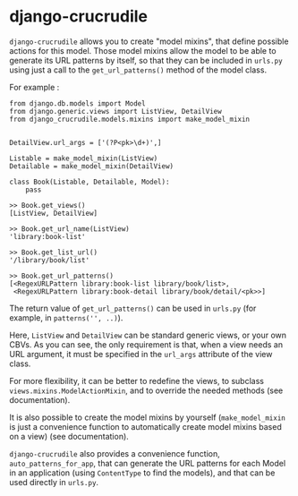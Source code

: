 django-crucrudile
=================

`django-crucrudile` allows you to create "model mixins", that define possible actions for this model. Those model mixins allow the model to be able to generate its URL patterns by itself, so that they can be included in `urls.py` using just a call to the `get_url_patterns()` method of the model class. 

For example :

    from django.db.models import Model
    from django.generic.views import ListView, DetailView
    from django_crucrudile.models.mixins import make_model_mixin


    DetailView.url_args = ['(?P<pk>\d+)',]

    Listable = make_model_mixin(ListView)
    Detailable = make_model_mixin(DetailView)

    class Book(Listable, Detailable, Model):
        pass
        
    >> Book.get_views()
    [ListView, DetailView]
    
    >> Book.get_url_name(ListView)
    'library:book-list'
    
    >> Book.get_list_url()
    '/library/book/list'
        
    >> Book.get_url_patterns()
    [<RegexURLPattern library:book-list library/book/list>,
     <RegexURLPattern library:book-detail library/book/detail/<pk>>]
     
The return value of `get_url_patterns()` can be used in `urls.py` (for example, in `patterns('', ..)`).

Here, `ListView` and `DetailView` can be standard generic views, or your own CBVs. As you can see, the only requirement is that, when a view needs an URL argument, it must be specified in the `url_args` attribute of the view class.

For more flexibility, it can be  better to redefine the views, to subclass `views.mixins.ModelActionMixin`, and to override the needed methods (see documentation).

It is also possible to create the model mixins by yourself (`make_model_mixin` is just a convenience function to automatically create model mixins based on a view) (see documentation).

`django-crucrudile` also provides a convenience function, `auto_patterns_for_app`, that can generate the URL patterns for each Model in an application (using `ContentType` to find the models), and that can be used directly in `urls.py`.
